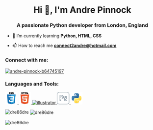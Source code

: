<h1 align="center">Hi 👋, I'm Andre Pinnock</h1>
<h3 align="center">A passionate Python developer from London, England</h3>

- 🌱 I’m currently learning **Python, HTML, CSS**

- 📫 How to reach me **connect2andre@hotmail.com**

<h3 align="left">Connect with me:</h3>
<p align="left">
<a href="https://linkedin.com/in/andre-pinnock-b64745197" target="blank"><img align="center" src="https://raw.githubusercontent.com/rahuldkjain/github-profile-readme-generator/master/src/images/icons/Social/linked-in-alt.svg" alt="andre-pinnock-b64745197" height="30" width="40" /></a>
</p>

<h3 align="left">Languages and Tools:</h3>
<p align="left"> <a href="https://www.w3schools.com/css/" target="_blank" rel="noreferrer"> <img src="https://raw.githubusercontent.com/devicons/devicon/master/icons/css3/css3-original-wordmark.svg" alt="css3" width="40" height="40"/> </a> <a href="https://www.w3.org/html/" target="_blank" rel="noreferrer"> <img src="https://raw.githubusercontent.com/devicons/devicon/master/icons/html5/html5-original-wordmark.svg" alt="html5" width="40" height="40"/> </a> <a href="https://www.adobe.com/in/products/illustrator.html" target="_blank" rel="noreferrer"> <img src="https://www.vectorlogo.zone/logos/adobe_illustrator/adobe_illustrator-icon.svg" alt="illustrator" width="40" height="40"/> </a> <a href="https://www.photoshop.com/en" target="_blank" rel="noreferrer"> <img src="https://raw.githubusercontent.com/devicons/devicon/master/icons/photoshop/photoshop-line.svg" alt="photoshop" width="40" height="40"/> </a> <a href="https://www.python.org" target="_blank" rel="noreferrer"> <img src="https://raw.githubusercontent.com/devicons/devicon/master/icons/python/python-original.svg" alt="python" width="40" height="40"/> </a> </p>

<p><img align="left" src="https://github-readme-stats.vercel.app/api/top-langs?username=dre86dre&show_icons=true&locale=en&layout=compact" alt="dre86dre" /></p>

<p>&nbsp;<img align="center" src="https://github-readme-stats.vercel.app/api?username=dre86dre&show_icons=true&locale=en" alt="dre86dre" /></p>

<p><img align="center" src="https://github-readme-streak-stats.herokuapp.com/?user=dre86dre&" alt="dre86dre" /></p>
